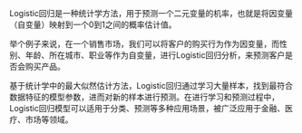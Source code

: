 Logistic回归是一种统计学方法，用于预测一个二元变量的机率，也就是将因变量（自变量）映射到一个0到1之间的概率估计值。

举个例子来说，在一个销售市场，我们可以将客户的购买行为作为因变量，而性别、年龄、所在城市、职业等作为自变量，进行Logistic回归分析，来预测客户是否会购买产品。

基于统计学中的最大似然估计方法，Logistic回归通过学习大量样本，找到最符合数据特征的模型参数，进而对新的样本进行预测。在进行学习和预测过程中，Logistic回归模型可以适用于分类、预测等多种应用场景，被广泛应用于金融、医疗、市场等领域。